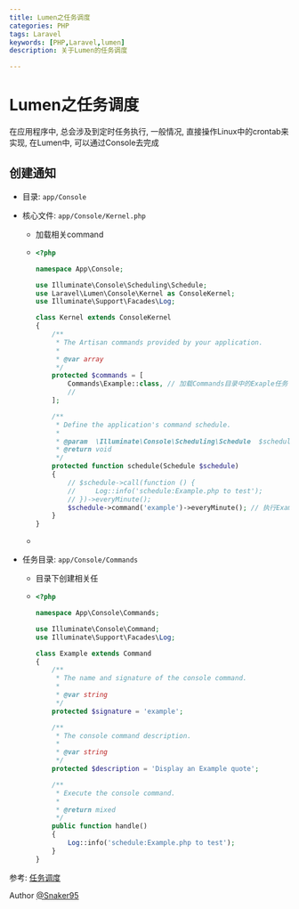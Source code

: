 ```yaml
---
title: Lumen之任务调度
categories: PHP
tags: Laravel
keywords: [PHP,Laravel,lumen]
description: 关于Lumen的任务调度

---
```


# Lumen之任务调度

在应用程序中, 总会涉及到定时任务执行, 一般情况, 直接操作Linux中的crontab来实现, 在Lumen中, 可以通过Console去完成

## 创建通知

* 目录: `app/Console`

* 核心文件: `app/Console/Kernel.php`

  * 加载相关command

  * ```php
    <?php

    namespace App\Console;

    use Illuminate\Console\Scheduling\Schedule;
    use Laravel\Lumen\Console\Kernel as ConsoleKernel;
    use Illuminate\Support\Facades\Log;

    class Kernel extends ConsoleKernel
    {
        /**
         * The Artisan commands provided by your application.
         *
         * @var array
         */
        protected $commands = [
            Commands\Example::class, // 加载Commands目录中的Exaple任务
            //
        ];

        /**
         * Define the application's command schedule.
         *
         * @param  \Illuminate\Console\Scheduling\Schedule  $schedule
         * @return void
         */
        protected function schedule(Schedule $schedule)
        {
            // $schedule->call(function () {
            //     Log::info('schedule:Example.php to test');
            // })->everyMinute();
            $schedule->command('example')->everyMinute(); // 执行Example任务
        }
    }

    ```

  * ​

* 任务目录: `app/Console/Commands`

  * 目录下创建相关任

  * ```php
    <?php

    namespace App\Console\Commands;

    use Illuminate\Console\Command;
    use Illuminate\Support\Facades\Log;

    class Example extends Command
    {
        /**
         * The name and signature of the console command.
         *
         * @var string
         */
        protected $signature = 'example';

        /**
         * The console command description.
         *
         * @var string
         */
        protected $description = 'Display an Example quote';

        /**
         * Execute the console command.
         *
         * @return mixed
         */
        public function handle()
        {
            Log::info('schedule:Example.php to test');
        }
    }

    ```

参考: [任务调度](https://laravel-china.org/docs/laravel/5.6/scheduling)


Author [@Snaker95][1]

[1]: http://www.sharedsea.com